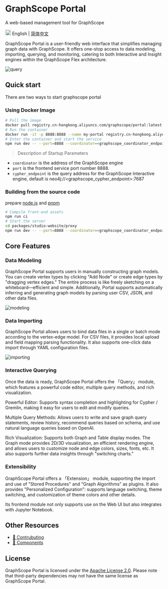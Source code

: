 # GraphScope Portal

A web-based management tool for GraphScope

<!-- [![Version](https://badgen.net/npm/v/@graphscope/studio-query)](https://www.npmjs.com/@graphscope/studio-query)
![Latest commit](https://badgen.net/github/last-commit/graphscope/portal) -->

<img src="https://gw.alipayobjects.com/zos/antfincdn/R8sN%24GNdh6/language.svg" width="18"> English | [简体中文](./README.zh-CN.md)

GraphScope Portal is a user-friendly web interface that simplifies managing graph data with GraphScope. It offers one-stop access to data modeling, importing, querying, and monitoring, catering to both Interactive and Insight engines within the GraphScope Flex architecture.

![query](https://img.alicdn.com/imgextra/i3/O1CN015kMEu71soPJ8fuhy2_!!6000000005813-0-tps-3424-1636.jpg)

## Quick start

There are two ways to start graphscope portal

### Using Docker Image

```bash
# Pull the image
docker pull registry.cn-hongkong.aliyuncs.com/graphscope/portal:latest
# Run the container
docker run -it -p 8888:8888 --name my-portal registry.cn-hongkong.aliyuncs.com/graphscope/portal:latest
# Enter the container and start the service
npm run dev -- --port=8888 --coordinator=<graphscope_coordinator_endpoint> --cypher_endpoint=<graphscope_cypher_endpoint>
```

> Description of Startup Parameters

- `coordinator` is the address of the GraphScope engine
- `port` is the frontend service port number 8888.
- `cypher_endpoint` is the query address for the GraphScope Interactive engine, default is neo4j://<graphscope_cypher_endpoint>:7687

### Building from the source code

prepare [node.js](https://nodejs.org/en) and [pnpm](https://pnpm.io/installation#using-npm)

```bash
# Compile front-end assets
npm run ci
# Start the server
cd packages/studio-website/proxy
npm run dev -- --port=8888 --coordinator=<graphscope_coordinator_endpoint> --cypher_endpoint=<graphscope_cypher_endpoint>
```

## Core Features

### Data Modeling

GraphScope Portal supports users in manually constructing graph models. You can create vertex types by clicking "Add Node" or create edge types by "dragging vertex edges." The entire process is like freely sketching on a whiteboard—efficient and simple. Additionally, Portal supports automatically inferring and generating graph models by parsing user CSV, JSON, and other data files.

![modeling](https://img.alicdn.com/imgextra/i1/O1CN01Msfdm820qFpaF6Ku6_!!6000000006900-0-tps-3572-1912.jpg)

### Data Importing

GraphScope Portal allows users to bind data files in a single or batch mode according to the vertex-edge model. For CSV files, it provides local upload and field mapping parsing functionality. It also supports one-click data import through YAML configuration files.

![importing](https://img.alicdn.com/imgextra/i2/O1CN01VZlwwK1K5nnW6MPF7_!!6000000001113-0-tps-3554-1914.jpg)

### Interactive Querying

Once the data is ready, GraphScope Portal offers the 「Query」 module, which features a powerful code editor, multiple query methods, and rich visualization.

Powerful Editor: Supports syntax completion and highlighting for Cypher / Gremlin, making it easy for users to edit and modify queries.

Multiple Query Methods: Allows users to write and save graph query statements, review history, recommend queries based on schema, and use natural language queries based on OpenAI.

Rich Visualization: Supports both Graph and Table display modes. The Graph mode provides 2D/3D visualization, an efficient rendering engine, and allows users to customize node and edge colors, sizes, fonts, etc. It also supports further data insights through "switching charts."

### Extensibility

GraphScope Portal offers a 「Extension」 module, supporting the import and use of "Stored Procedures" and "Graph Algorithms" as plugins. It also provides "Personalized Configuration": supports language switching, theme switching, and customization of theme colors and other details.

Its frontend module not only supports use on the Web UI but also integrates with Jupyter Notebook.

## Other Resources

- [👏 Contrubuting]('./CONTRIBUTING.md')
- [ 🔧 Components](https://portal-bim.pages.dev/)

## License

GraphScope Portal is licensed under the [Apache License 2.0](https://www.apache.org/licenses/LICENSE-2.0). Please note that third-party dependencies may not have the same license as GraphScope Portal.
